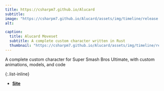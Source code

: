 ```yaml
---
title: https://csharpm7.github.io/Alucard
subtitle: 
image: "https://csharpm7.github.io/Alucard/assets/img/timeline/release.png"
alt: 

caption:
  title: Alucard Moveset
  subtitle: A complete custom character written in Rust
  thumbnail: "https://csharpm7.github.io/Alucard/assets/img/timeline/release.png"
---
```


A complete custom character for Super Smash Bros Ultimate, with custom animations, models, and code

{:.list-inline} 
- [**Site**](https://csharpm7.github.io/Alucard) 